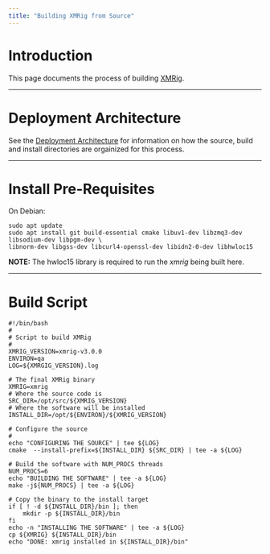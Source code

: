 ```yaml
---
title: "Building XMRig from Source"
---
```


# Introduction

This page documents the process of building [XMRig](https://github.com/xmrig/xmrig).

---

# Deployment Architecture

See the [Deployment Architecture](/pages/ops/Deployment-Architecture.html) for information on how the source, build and install directories are orgainized for this process.

---

# Install Pre-Requisites

On Debian:

```
sudo apt update
sudo apt install git build-essential cmake libuv1-dev libzmq3-dev libsodium-dev libpgm-dev \
libnorm-dev libgss-dev libcurl4-openssl-dev libidn2-0-dev libhwloc15
```

**NOTE:** The hwloc15 library is required to run the *xmrig* being built here.

---

# Build Script

```
#!/bin/bash
#
# Script to build XMRig
#
XMRIG_VERSION=xmrig-v3.0.0
ENVIRON=qa
LOG=${XMRGIG_VERSION}.log

# The final XMRig binary
XMRIG=xmrig
# Where the source code is
SRC_DIR=/opt/src/${XMRIG_VERSION}
# Where the software will be installed
INSTALL_DIR=/opt/${ENVIRON}/${XMRIG_VERSION}

# Configure the source 
#
echo "CONFIGURING THE SOURCE" | tee ${LOG}
cmake  --install-prefix=${INSTALL_DIR} ${SRC_DIR} | tee -a ${LOG}

# Build the software with NUM_PROCS threads
NUM_PROCS=6
echo "BUILDING THE SOFTWARE" | tee -a ${LOG}
make -j${NUM_PROCS} | tee -a ${LOG}

# Copy the binary to the install target
if [ ! -d ${INSTALL_DIR}/bin ]; then
	mkdir -p ${INSTALL_DIR}/bin
fi
echo -n "INSTALLING THE SOFTWARE" | tee -a ${LOG}
cp ${XMRIG} ${INSTALL_DIR}/bin 
echo "DONE: xmrig installed in ${INSTALL_DIR}/bin"
```